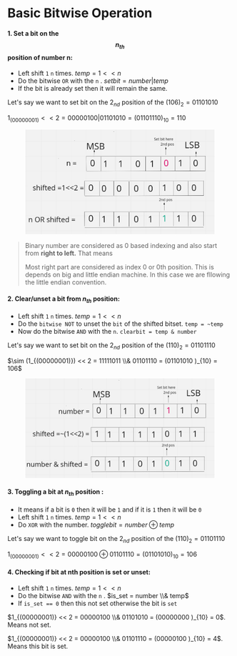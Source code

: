 # Basic Bitwise Operation

#### 1. Set a bit on the $$n_{th}$$ position of number n:

* Left shift `1` `n` times. $temp = 1 << n$
* Do the bitwise `OR` with the `n` . $setbit = number | temp$
* If the bit is already set then it will remain the same.

Let's say we want to set bit on the $2_{nd}$ ​position of the $(106)_{2} = 01101010$

$1_{(00000001)} << 2 = 00000100 | 01101010 = (01101110 )_{10} = 110$

<figure><img src="../../.gitbook/assets/set_bit.png" alt=""><figcaption></figcaption></figure>

> Binary number are considered as 0 based indexing and also start from **right to left.** That means
>
> Most right part are considered as index 0 or 0th  position. This is depends on big and little endian machine. In this case we are fllowing the little endian convention.

#### 2. Clear/unset a bit from $n_{th}$ position:​

* Left shift `1` `n` times.  $temp = 1 << n$
* Do the `bitwise NOT` to unset the `bit` of the shifted bitset. `temp = ~temp`
* Now do the bitwise `AND` with the `n`. `clearbit = temp & number`

Let's say we want to set bit on the $2_{nd}$ ​position of the $(110)_{2} = 01101110$

$\sim (1_{(00000001)}) << 2 = 11111011 \\& 01101110 = (01101010 )_{10} = 106$

<figure><img src="../../.gitbook/assets/clear_bit.png" alt=""><figcaption></figcaption></figure>

#### 3. Toggling a bit at $n_{th}$ position :

* It means if a bit is `0` then it will be `1` and if it is `1` then it will be `0`
* Left shift `1` `n` times. $temp = 1 << n$
* Do `XOR` with the number. $togglebit = number \oplus temp$

Let's say we want to toggle bit on the $2_{nd}$ position of the $(110)_{2} = 01101110$

$1_{(00000001)} << 2 = 00000100 \oplus 01101110 = (01101010 )_{10} = 106$

#### 4. Checking if bit at nth position is set or unset:
* Left shift `1` `n` times. $temp = 1 << n$
* Do the bitwise `AND` with the `n` . $is_set = number \\& temp$
* If `is_set == 0` then this not set otherwise the bit is `set`

$1_{(00000001)} << 2 = 00000100 \\& 01101010 = (00000000 )_{10} = 0$. Means not set.

$1_{(00000001)} << 2 = 00000100 \\& 01101110 = (00000100 )_{10} = 4$. Means this bit is set.
